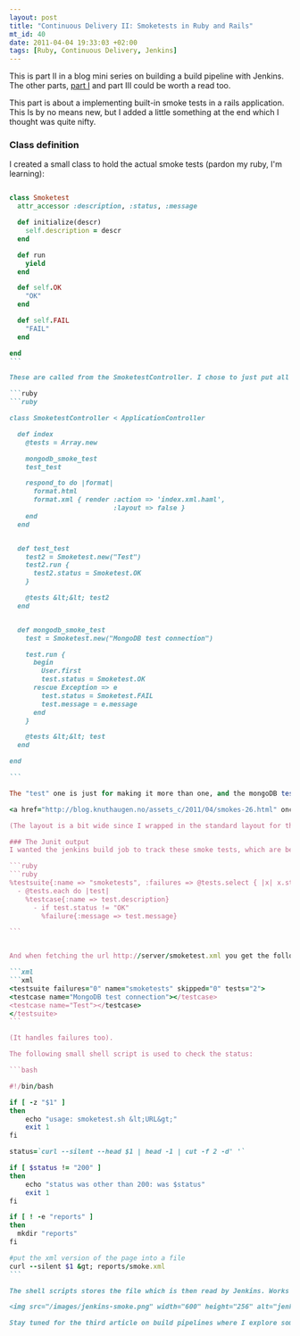 ```yaml
---
layout: post
title: "Continuous Delivery II: Smoketests in Ruby and Rails"
mt_id: 40
date: 2011-04-04 19:33:03 +02:00
tags: [Ruby, Continuous Delivery, Jenkins]
---
```


This is part II in a blog mini series on building a build pipeline with Jenkins. The other parts, [part I](http://blog.knuthaugen.no/2011/04/continuous-delivery-the-ruby-way.html) and part III could be worth a read too.

This part is about a implementing built-in smoke tests in a rails application. This Is by no means new, but I added a little something at the end which I thought was quite nifty.

### Class definition

I created a small class to hold the actual smoke tests (pardon my ruby, I'm learning):

````ruby

class Smoketest
  attr_accessor :description, :status, :message

  def initialize(descr)
    self.description = descr
  end

  def run
    yield
  end

  def self.OK
    "OK"
  end

  def self.FAIL
    "FAIL"
  end

end
```

These are called from the SmoketestController. I chose to just put all (well all two) smoke tests in the controller, but they could easily be distributed and put wherever you want. The controller methods looks like this:

```ruby
```ruby

class SmoketestController < ApplicationController

  def index
    @tests = Array.new

    mongodb_smoke_test
    test_test

    respond_to do |format|
      format.html
      format.xml { render :action => 'index.xml.haml',
                          :layout => false }
    end
  end


  def test_test
    test2 = Smoketest.new("Test")
    test2.run {
      test2.status = Smoketest.OK
    }

    @tests &lt;&lt; test2
  end


  def mongodb_smoke_test
    test = Smoketest.new("MongoDB test connection")

    test.run {
      begin
        User.first
        test.status = Smoketest.OK
      rescue Exception => e
        test.status = Smoketest.FAIL
        test.message = e.message
      end
    }

    @tests &lt;&lt; test
  end

end

```

The "test" one is just for making it more than one, and the mongoDB test tries to do a query and gives it and ok status if that works,  and a fail with stack trace if somethings amiss. In a bigger application with more external systems, the number of smoke tests would go up. Running this, gives this nice web page for visual inspection:

<a href="http://blog.knuthaugen.no/assets_c/2011/04/smokes-26.html" onclick="window.open('http://blog.knuthaugen.no/assets_c/2011/04/smokes-26.html','popup','width=822,height=203,scrollbars=no,resizable=no,toolbar=no,directories=no,location=no,menubar=no,status=no,left=0,top=0'); return false"><img src="http://blog.knuthaugen.no/assets_c/2011/04/smokes-thumb-600x148-26.png" width="600" height="148" alt="smokes.png" class="mt-image-none" style="" /></a>

(The layout is a bit wide since I wrapped in the standard layout for the app.)

### The Junit output
I wanted the jenkins build job to track these smoke tests, which are being run as a build step after deployment. The easiest way to do this I figured was to make it spit out Junit XML format and let Jenkins chew on that. So a created an XML template like so:

```ruby
```ruby
%testsuite{:name => "smoketests", :failures => @tests.select { |x| x.status == "FAIL" }.count, :tests => @tests.count, :skipped => 0}
  - @tests.each do |test|
    %testcase{:name => test.description}
      - if test.status != "OK"
        %failure{:message => test.message}

```


And when fetching the url http://server/smoketest.xml you get the following output:

```xml
```xml
<testsuite failures="0" name="smoketests" skipped="0" tests="2">
<testcase name="MongoDB test connection"></testcase>
<testcase name="Test"></testcase>
</testsuite>
```

(It handles failures too).

The following small shell script is used to check the status:

```bash

#!/bin/bash

if [ -z "$1" ]
then
    echo "usage: smoketest.sh &lt;URL&gt;"
    exit 1
fi

status=`curl --silent --head $1 | head -1 | cut -f 2 -d' '`

if [ $status != "200" ]
then
    echo "status was other than 200: was $status"
    exit 1
fi

if [ ! -e "reports" ]
then
  mkdir "reports"
fi

#put the xml version of the page into a file
curl --silent $1 &gt; reports/smoke.xml
```

The shell scripts stores the file which is then read by Jenkins. Works like a charm!

<img src="/images/jenkins-smoke.png" width="600" height="256" alt="jenkins-smoke.png" class="mt-image-none" style="" />

Stay tuned for the third article on build pipelines where I explore some future possibilities when using a build pipeline.

````
